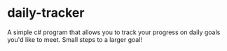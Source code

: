 # daily-tracker
A simple c# program that allows you to track your progress on daily goals you'd like to meet. Small steps to a larger goal!
